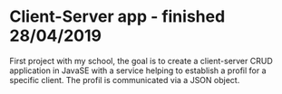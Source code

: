 # Client-Server app - finished 28/04/2019
First project with my school, the goal is to create a client-server CRUD application in JavaSE with a service helping to establish 
a profil for a specific client.
The profil is communicated via a JSON object.

